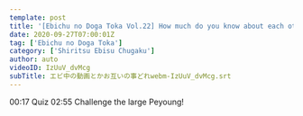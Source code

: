 ```yaml
---
template: post
title: '[Ebichu no Doga Toka Vol.22] How much do you know about each other?'
date: 2020-09-27T07:00:01Z
tag: ['Ebichu no Doga Toka']
category: ['Shiritsu Ebisu Chugaku']
author: auto 
videoID: IzUuV_dvMcg
subTitle: エビ中の動画とかお互いの事どれwebm-IzUuV_dvMcg.srt
---
```

00:17 Quiz
02:55 Challenge the large Peyoung!
